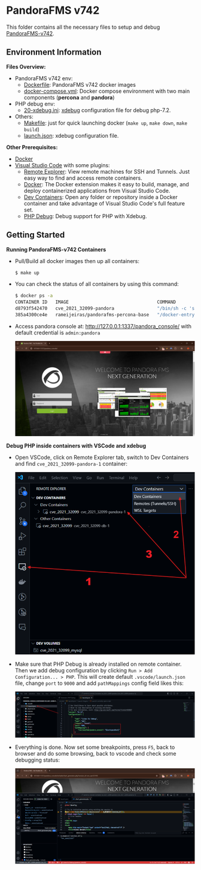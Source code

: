# PandoraFMS v742

This folder contains all the necessary files to setup and debug [PandoraFMS-v742](https://pandorafms.com/en/).

## Environment Information

**Files Overview:**

- PandoraFMS v742 env:
    - [Dockerfile](./Dockerfile): PandoraFMS v742 docker images
    - [docker-compose.yml](./docker-compose.yml): Docker compose environment with two main components (**percona** and **pandora**)
- PHP debug env:
    - [20-xdebug.ini](./20-xdebug.ini): [xdebug](https://xdebug.org/) configuration file for debug php-7.2.
- Others:
    - [Makefile](./Makefile): just for quick launching docker (`make up`, `make down`, `make build`)
    - [launch.json](./.vscode/launch.json): xdebug configuration file.

**Other Prerequisites:**

- [Docker](https://www.docker.com/)
- [Visual Studio Code](https://code.visualstudio.com/) with some plugins:
    - [Remote Explorer](https://marketplace.visualstudio.com/items?itemName=ms-vscode.remote-explorer): View remote machines for SSH and Tunnels. Just easy way to find and access remote containers.
    - [Docker](https://marketplace.visualstudio.com/items?itemName=ms-azuretools.vscode-docker): The Docker extension makes it easy to build, manage, and deploy containerized applications from Visual Studio Code. 
    - [Dev Containers](https://marketplace.visualstudio.com/items?itemName=ms-vscode-remote.remote-containers): Open any folder or repository inside a Docker container and take advantage of Visual Studio Code's full feature set.
    - [PHP Debug](https://marketplace.visualstudio.com/items?itemName=xdebug.php-debug): Debug support for PHP with Xdebug.

## Getting Started

**Running PandoraFMS-v742 Containers**

- Pull/Build all docker images then up all containers:
    ```bash
    $ make up
    ```
- You can check the status of all containers by using this command:
    ```bash
    $ docker ps -a
    CONTAINER ID   IMAGE                                 COMMAND                  CREATED          STATUS          PORTS                                                                           NAMES
    d8793f542470   cve_2021_32099-pandora                "/bin/sh -c 'sh /tmp…"   26 minutes ago   Up 26 minutes   0.0.0.0:162->162/udp, 443/tcp, 0.0.0.0:41121->41121/tcp, 0.0.0.0:1337->80/tcp   cve_2021_32099-pandora-1
    385a4300ce4e   rameijeiras/pandorafms-percona-base   "/docker-entrypoint.…"   26 minutes ago   Up 26 minutes   3306/tcp                                                                        cve_2021_32099-db-1
    ```
- Access pandora console at: http://127.0.0.1:1337/pandora_console/ with default credential is `admin:pandora`
    <p align="center"> <img src="./images/pandora_fms_v742.png" alt="Pandora FMS Console"> </p>

**Debug PHP inside containers with VSCode and xdebug**

- Open VSCode, click on Remote Explorer tab, switch to Dev Containers and find `cve_2021_32099-pandora-1` container:
    <p align="center"> <img src="./images/vscode-docker.png" alt="VSCode Docker"> </p>
- Make sure that PHP Debug is already installed on remote container. Then we add debug configuration by clicking `Run > Add Configuration... > PHP`. This will create default `.vscode/launch.json` file, change `port` to `9000` and add `pathMappings` config field likes this:
    <p align="center"> <img src="./images/vscode-xdebug.png" alt="VSCode xdebug"> </p>
- Everything is done. Now set some breakpoints, press `F5`, back to browser and do some browsing, back to vscode and check some debugging status:
    <p align="center"> <img src="./images/debug.png" alt="VSCode xdebug"> </p>